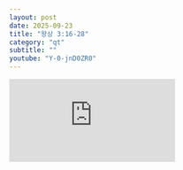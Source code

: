 ```yaml
---
layout: post
date: 2025-09-23
title: "왕상 3:16-28"
category: "qt"
subtitle: ""
youtube: "Y-0-jnD0ZR0"
---
```


<div class="youtube margin-large">
    <iframe src="https://www.youtube.com/embed/Y-0-jnD0ZR0" title="YouTube video player" frameborder="0" allow="accelerometer; autoplay; clipboard-write; encrypted-media; gyroscope; picture-in-picture; web-share" allowfullscreen></iframe>
</div>

